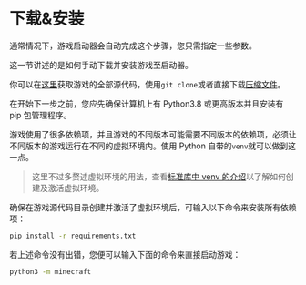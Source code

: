 # 下载&安装

通常情况下，游戏启动器会自动完成这个步骤，您只需指定一些参数。

这一节讲述的是如何手动下载并安装游戏至启动器。

你可以在[这里](https://github.com/minecraft-py/minecraft)获取游戏的全部源代码，使用`git clone`或者直接下载[压缩文件](https://github.com/Minecraft-py/minecraft/archive/refs/heads/master.zip)。

在开始下一步之前，您应先确保计算机上有 Python3.8 或更高版本并且安装有 pip 包管理程序。

游戏使用了很多依赖项，并且游戏的不同版本可能需要不同版本的依赖项，必须让不同版本的游戏运行在不同的虚拟环境内。使用 Python 自带的`venv`就可以做到这一点。
> 这里不过多赘述虚拟环境的用法，查看[标准库中 venv 的介绍](https://docs.python.org/zh-cn/3.8/library/venv.html)以了解如何创建及激活虚拟环境。

确保在游戏源代码目录创建并激活了虚拟环境后，可输入以下命令来安装所有依赖项：
```bash
pip install -r requirements.txt
```

若上述命令没有出错，您便可以输入下面的命令来直接启动游戏：
```bash
python3 -m minecraft
```

<!-- 可见，您并不需要安装即可游玩这个游戏。 -->
